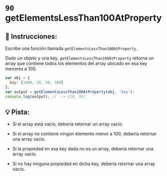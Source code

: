 # `90` getElementsLessThan100AtProperty

## 📝 Instrucciones:

Escribe una función llamada `getElementsLessThan100AtProperty`.

Dado un objeto y una key, `getElementsLessThan100AtProperty` retorna un array que contiene todos los elementos del array ubicado en esa key menores a 100.

```js
var obj = {
  key: [1000, 20, 50, 500]
};
var output = getElementsLessThan100AtProperty(obj, 'key');
console.log(output); // --> [20, 50]
```
## :bulb: Pista:

+ Si el array está vacío, debería retornar un array vacío.

+ Si el array no contiene ningún elemento menor a 100, debería retornar una array vacío.

+ Si la propiedad en esa key dada no es un array, debería retornar una array vacío.

+ Si no hay ninguna propiedad en dicha key, debería retornar una array vacío.

